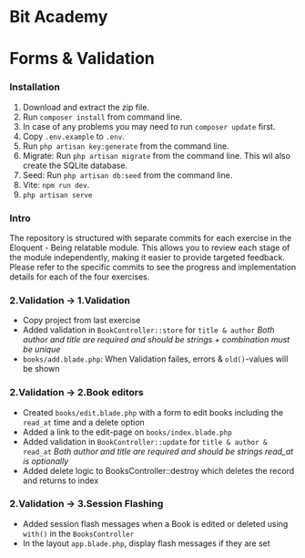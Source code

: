 # Bit Academy

# Forms & Validation

### Installation

1. Download and extract the zip file.
2. Run `composer install` from command line.
3. In case of any problems you may need to run `composer update` first.
4. Copy `.env.example` to `.env`.
5. Run `php artisan key:generate` from the command line.
6. Migrate: Run `php artisan migrate` from the command line. This wil also create the SQLite database.
7. Seed: Run `php artisan db:seed` from the command line.
8. Vite: `npm run dev`.
9. `php artisan serve`

### Intro

The repository is structured with separate commits for each exercise in the Eloquent - Being relatable module. This allows you to review each stage of the module independently, making it easier to provide targeted feedback.
Please refer to the specific commits to see the progress and implementation details for each of the four exercises.

### 2.Validation → 1.Validation

- Copy project from last exercise
- Added validation in `BookController::store` for `title & author` 
  *Both author and title are required and should be strings + combination must be unique*
- `books/add.blade.php`: When Validation failes, errors & `old()`-values will be shown

### 2.Validation → 2.Book editors

- Created `books/edit.blade.php` with a form to edit books including the `read_at` time and a delete option
- Added a link to the edit-page on `books/index.blade.php`
- Added validation in `BookController::update` for `title & author & read_at` 
  *Both author and title are required and should be strings*
  *read_at is optionally*
- Added delete logic to BooksController::destroy which deletes the record and returns to index

### 2.Validation → 3.Session Flashing

- Added session flash messages when a Book is edited or deleted using `with()` in the `BooksController`
- In the layout `app.blade.php`, display flash messages if they are set